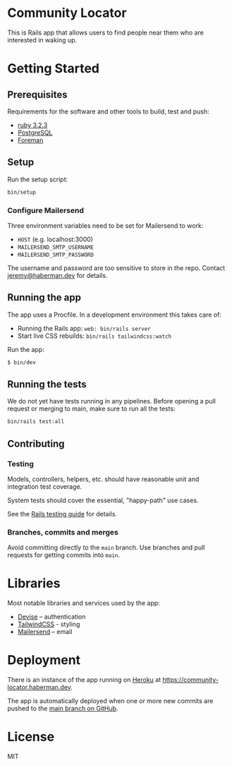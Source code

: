 # Community Locator

This is Rails app that allows users to find people near them who are interested in waking up.

# Getting Started

## Prerequisites

Requirements for the software and other tools to build, test and push:

- [ruby 3.2.3](https://www.ruby-lang.org/en/)
- [PostgreSQL](https://www.postgresql.org/)
- [Foreman](https://github.com/ddollar/foreman)

## Setup

Run the setup script:

```sh
bin/setup
```

### Configure Mailersend

Three environment variables need to be set for Mailersend to work:

- `HOST` (e.g. localhost:3000)
- `MAILERSEND_SMTP_USERNAME`
- `MAILERSEND_SMTP_PASSWORD`

The username and password are too sensitive to store in the repo. Contact jeremy@haberman.dev for details.

## Running the app

The app uses a Procfile. In a development environment this takes care of:

- Running the Rails app: `web: bin/rails server`
- Start live CSS rebuilds: `bin/rails tailwindcss:watch`

Run the app:

```sh
$ bin/dev
```

## Running the tests

We do not yet have tests running in any pipelines. Before opening a pull request or merging to main,
make sure to run all the tests:

```sh
bin/rails test:all
```

## Contributing

### Testing

Models, controllers, helpers, etc. should have reasonable unit and integration test coverage.

System tests should cover the essential, "happy-path" use cases.

See the [Rails testing guide](https://guides.rubyonrails.org/testing.html) for details.

### Branches, commits and merges

Avoid committing directly to the `main` branch. Use branches and pull requests for getting commits into `main`.

# Libraries

Most notable libraries and services used by the app:

- [Devise](https://github.com/heartcombo/devise) – authentication
- [TailwindCSS](https://github.com/rails/tailwindcss-rails) - styling
- [Mailersend](https://mailersend.com) – email

# Deployment

There is an instance of the app running on [Heroku](https://heroku.com) at https://community-locator.haberman.dev.

The app is automatically deployed when one or more new commits are pushed to the [main branch on GitHub](https://github.com/jeremyhaberman/community-locator).

# License

MIT
